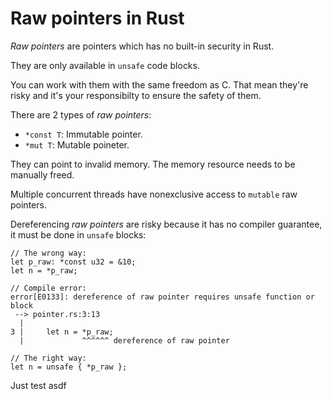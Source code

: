 # Raw pointers in Rust

_Raw pointers_ are pointers which has no built-in security in Rust.

They are only available in `unsafe` code blocks.

You can work with them with the same freedom as C. That mean they're risky and it's your responsibilty to ensure the safety of them.

There are 2 types of _raw pointers_:

- `*const T`: Immutable pointer.
- `*mut T`: Mutable poineter.

They can point to invalid memory. The memory resource needs to be manually freed.

Multiple concurrent threads have nonexclusive access to `mutable` raw pointers.

Dereferencing _raw pointers_ are risky because it has no compiler guarantee, it must be done in `unsafe` blocks:

```
// The wrong way:
let p_raw: *const u32 = &10;
let n = *p_raw;

// Compile error:
error[E0133]: dereference of raw pointer requires unsafe function or block
 --> pointer.rs:3:13
  |
3 |     let n = *p_raw;
  |             ^^^^^^ dereference of raw pointer

// The right way:
let n = unsafe { *p_raw };
```

Just test
asdf
